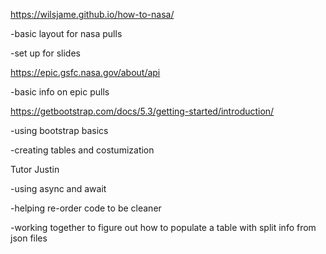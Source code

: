 https://wilsjame.github.io/how-to-nasa/

-basic layout for nasa pulls

-set up for slides

https://epic.gsfc.nasa.gov/about/api

-basic info on epic pulls

https://getbootstrap.com/docs/5.3/getting-started/introduction/

-using bootstrap basics

-creating tables and costumization

Tutor Justin

-using async and await

-helping re-order code to be cleaner

-working together to figure out how to populate a table with split info from json files
